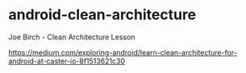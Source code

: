 # android-clean-architecture
Joe Birch - Clean Architecture Lesson

https://medium.com/exploring-android/learn-clean-architecture-for-android-at-caster-io-8f1513621c30
